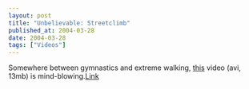 ```yaml
---
layout: post
title: "Unbelievable: Streetclimb"
published_at: 2004-03-28
date: 2004-03-28
tags: ["Videos"]
---
```


Somewhere between gymnastics and extreme walking, [this](http://www.le-parkour.com/davidbelle.avi) video (avi, 13mb) is mind-blowing.[Link](http://perso.wanadoo.fr/parkour/parkourenglish/)  